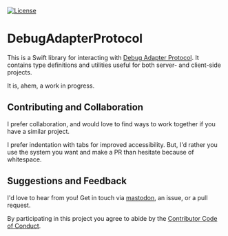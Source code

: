 [![License][license badge]][license]

# DebugAdapterProtocol

This is a Swift library for interacting with [Debug Adapter Protocol](https://microsoft.github.io/debug-adapter-protocol/). It contains type definitions and utilities useful for both server- and client-side projects.

It is, ahem, a work in progress.

## Contributing and Collaboration

I prefer collaboration, and would love to find ways to work together if you have a similar project.

I prefer indentation with tabs for improved accessibility. But, I'd rather you use the system you want and make a PR than hesitate because of whitespace.

## Suggestions and Feedback

I'd love to hear from you! Get in touch via [mastodon](https://mastodon.social/@mattiem), an issue, or a pull request.

By participating in this project you agree to abide by the [Contributor Code of Conduct](CODE_OF_CONDUCT.md).

[license]: https://opensource.org/licenses/BSD-3-Clause
[license badge]: https://img.shields.io/github/license/ChimeHQ/LanguageServerProtocol
